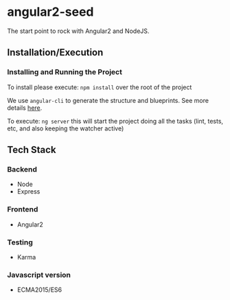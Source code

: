 # angular2-seed
  
The start point to rock with Angular2 and NodeJS.

## Installation/Execution

### Installing and Running the Project
To install please execute: 
`npm install` over the root of the project

We use `angular-cli` to generate the structure and blueprints. See more details [here](https://github.com/angular/angular-clihttps://github.com/angular/angular-cli). 

To execute:
`ng server` this will start the project doing all the tasks (lint, tests, etc, and also keeping the watcher active)

## Tech Stack

### Backend
- Node
- Express

### Frontend
- Angular2

### Testing
- Karma

### Javascript version
- ECMA2015/ES6
